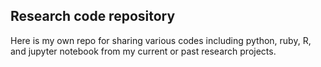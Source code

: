## Research code repository

Here is my own repo for sharing various codes including python, ruby, R, and jupyter notebook from my current or past research projects.
